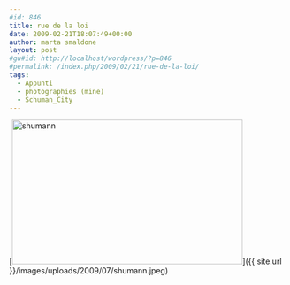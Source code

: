 ```yaml
---
#id: 846
title: rue de la loi
date: 2009-02-21T18:07:49+00:00
author: marta smaldone
layout: post
#gu#id: http://localhost/wordpress/?p=846
#permalink: /index.php/2009/02/21/rue-de-la-loi/
tags:
  - Appunti
  - photographies (mine)
  - Schuman_City
---
```

[<img class="aligncenter wp-image-845 size-full" title="shumann" src="{{ site.url }}/images/uploads/2009/07/shumann.jpeg" alt="shumann" width="417" height="261" srcset="{{ site.url }}/images/uploads/2009/07/shumann.jpeg 417w, {{ site.url }}/images/uploads/2009/07/shumann-300x188.jpeg 300w" sizes="(max-width: 417px) 100vw, 417px" />]({{ site.url }}/images/uploads/2009/07/shumann.jpeg)